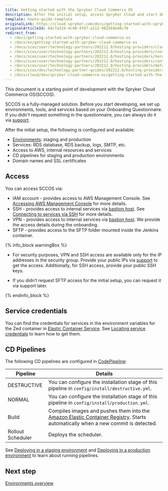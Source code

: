 ```yaml
---
title: Getting started with the Spryker Cloud Commerce OS
description: After the initial setup, access Spryker Cloud and start developing.
template: howto-guide-template
originalLink: https://cloud.spryker.com/docs/getting-started-with-spryker-cloud-commerce-os
originalArticleId: 04c7a319-4c90-4fd7-a112-982569e48c70
redirect_from:
  - /docs/getting-started-with-spryker-cloud-commerce-os
  - /docs/en/getting-started-with-spryker-cloud-commerce-os
  - /docs/scos/user/technology-partners/202212.0/hosting-providers/claranet.html
  - /docs/scos/user/technology-partners/202212.0/hosting-providers/root-360.html
  - /docs/scos/user/technology-partners/202212.0/hosting-providers/heroku.html
  - /docs/scos/user/technology-partners/202212.0/hosting-providers/continum.html
  - /docs/scos/user/technology-partners/202212.0/hosting-providers/metaways.html
  - /docs/scos/dev/technology-partner-guides/202212.0/hosting-providers/integrating-heroku.html
  - /docs/cloud/dev/spryker-cloud-commerce-os/getting-started-with-the-spryker-cloud-commerce-os.html
---
```


This document is a starting point of development with the Spryker Cloud Commerce OS(SCCOS).

SCCOS is a fully-managed solution. Before you start developing, we set up environments, tools, and services based on your Onboarding Questionnaire. If you didn't request something in the questionnaire, you can always do it via [support](https://spryker.force.com/support/s/).

After the initial setup, the following is configured and available:

* [Environments](/docs/ca/dev/environments-overview.html): staging and production
* Services: RDS database, RDS backup, logs, SMTP, etc.
* Access to AWS, internal resources and services
* CD pipelines for staging and production environments
* Domain names and SSL certificates


## Access
You can access SCCOS via:

* IAM account - provides access to AWS Management Console. See [Accessing AWS Management Console](/docs/ca/dev/access/access-the-aws-management-console.html) for more details.
* SSH - provides access to internal services via [bastion host](https://docs.aws.amazon.com/quickstart/latest/linux-bastion/overview.html). See [Connecting to services via SSH](/docs/ca/dev/access/connecting-to-services-via-ssh.html) for more details.
* VPN - provides access to internal services via [bastion host](https://docs.aws.amazon.com/quickstart/latest/linux-bastion/overview.html). We provide the access details during the onboarding.
* SFTP - provides access to the SFTP folder mounted inside the Jenkins container.

{% info_block warningBox %}


* For security purposes, VPN and SSH access are available only for the IP addresses in the security group. Provide your public IPs via [support](https://spryker.force.com/support/s/) to get the access. Additionally, for SSH access, provide your public SSH keys.

* If you didn’t request SFTP access for the initial setup, you can request it via support later.


{% endinfo_block %}



## Service credentials
You can find the credentials for services in the environment variables for the Zed container in [Elastic Container Service](https://docs.aws.amazon.com/AmazonECS/latest/developerguide/Welcome.html). See [Locating service credentials](/docs/ca/dev/access/locating-service-credentials.html) to learn how to get them.


## CD Pipelines

The following CD pipelines are configured in [CodePipeline](https://docs.aws.amazon.com/codepipeline/latest/userguide/welcome.html):

<div class="width-100">

| Pipeline | Details |
| --- | --- |
| DESTRUCTIVE | You can configure the installation stage of this pipeline in `config/install/destructive.yml`. |
| NORMAL | You can configure the installation stage of this pipeline in `config/install/production.yml`. |
| Build | Compiles images and pushes them into the [Amazon Elastic Container Registry](https://docs.aws.amazon.com/AmazonECR/latest/userguide/what-is-ecr.html). Starts automatically when a new commit is detected.  |
| Rollout Scheduler | Deploys the scheduler. |

</div>

See [Deploying in a staging environment](/docs/ca/dev/deploy-in-a-staging-environment.html) and [Deploying in a production environment](/docs/ca/dev/deploy-in-a-production-environment.html) to learn about running pipelines.

## Next step
[Environments overview](/docs/ca/dev/environments-overview.html)
